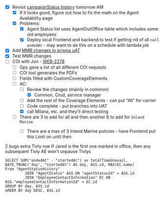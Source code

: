 - [x] Revisit [campaignStatus history](https://linear.app/coverdash/issue/WEB-2570/frontend-update-the-campaign-status-metrics) tomorrow AM 
	- [x] If it looks good, figure out how to fix the math on the Agent Availability page
	- [x] Problems:
		- [x] Agent Status list uses AgentOutOffice table which includes some old employees
		- [x] Deploy local Frontend and backend to test if getting rid of all `null` `endedAt` - may want to do this on a schedule with lambda job
- [x]  Add [MMR changes to prisma uAT](https://gitlab.com/coverdash/quotes-service/-/merge_requests/267)
- [x] Test MMR changes
- [ ] COI with Jon - [WEB-2278](https://linear.app/coverdash/issue/WEB-2278/add-support-for-more-policy-types-to-coi-tool)
	- [ ] Ops gave a list of all different COI requests
	- [ ] COI tool generates the PDFs
	- [ ] Fields filled with CustomCoverageElements
	- [ ] AC:
		- [ ] Review the changes (mainly in common)
			- [x] Common, Crud, service manager
		- [ ] Add the rest of the Coverage Elements - can put "All" for carrier
		- [ ] Code complete - put branches into UAT
		- [x] call Milana, etc. and they'll direct testing
	- [ ] There are 3 to add for all and then another 6 to add for `Inland Marine`
		- [ ] There are a max of 3 Inland Marine policies - have Frontend put this Limit on until then 



2 bugs
extra Tivly row
If Jared is the first one marked in office, then any subsequent Tivly AE won't unpause Tivlys


```
SELECT SUM("endedAt" - "startedAt") as totalTimeUnavail, DATE_TRUNC('day', "startedAt") AS day, ASS.id, MAX(EC.name)  
From "AgentStatusHistory"  
         JOIN "AgentStatus" ASS ON "agentStatusId" = ASS.id  
         JOIN "EmployeeContactInformation" EC ON ASS."employeeContactInformationId" = EC.id  
GROUP BY day, ASS.id  
oRDER BY day DESC, ASS.id
```

